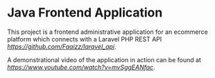 # Java Frontend Application
This project is a frontend administrative application for an ecommerce platform which connects with a Laravel PHP REST API _https://github.com/Faaizz/laravel_api_.

A demonstrational video of the application in action can be found at _https://www.youtube.com/watch?v=mvSggEANfac_.
